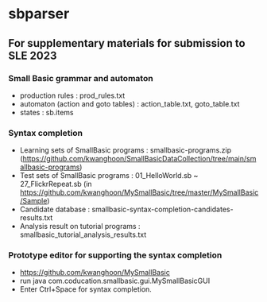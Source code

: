 # sbparser

## For supplementary materials for submission to SLE 2023 

### Small Basic grammar and automaton
 - production rules : prod_rules.txt
 - automaton (action and goto tables) : action_table.txt, goto_table.txt
 - states : sb.items

### Syntax completion
 - Learning sets of SmallBasic programs : smallbasic-programs.zip (https://github.com/kwanghoon/SmallBasicDataCollection/tree/main/smallbasic-programs)
 - Test sets of SmallBasic programs : 01_HelloWorld.sb ~ 27_FlickrRepeat.sb (in https://github.com/kwanghoon/MySmallBasic/tree/master/MySmallBasic/Sample)
 - Candidate database : smallbasic-syntax-completion-candidates-results.txt
 - Analysis result on tutorial programs : smallbasic_tutorial_analysis_results.txt

### Prototype editor for supporting the syntax completion
 - https://github.com/kwanghoon/MySmallBasic
 - run java com.coducation.smallbasic.gui.MySmallBasicGUI
 - Enter Ctrl+Space for syntax completion.
 

